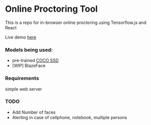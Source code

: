 # Online Proctoring Tool

This is a repo for in-browser online proctoring using Tensorflow.js and React

Live demo [here](https://akashmanna.github.io/Online-Proctoring/)


### Models being used:
- pre-trained [COCO SSD](https://github.com/tensorflow/tfjs-models/tree/master/coco-ssd) 
- [WIP] BlazeFace

### Requirements
simple web server


### TODO
- Add Number of faces
- Alerting in case of cellphone, notebook, multiple persons
